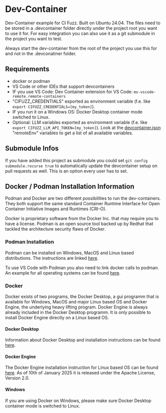 # Dev-Container

Dev-Container example for CI Fuzz. Built on Ubuntu 24.04. The files need to be stored in a .devcontainer folder directly under the project root you want to use it for. For easy integration you can also use it as a git submodule in the project you want to test.

Always start the dev-container from the root of the project you use this for and not in the .devconatiner folder.

## Requirements
- docker or podman
- VS Code or other IDEs that support devcontainers
- IF you use VS Code: Dev Container extension for VS Code: ```ms-vscode-remote.remote-containers```
- "CIFUZZ_CREDENTIALS" exported as environment variable (f.e. like `export CIFUZZ_CREDENTIALS=[my_token]`).
- IF you run it on a Windows OS: Docker Desktop container mode switched to Linux.
- Optional: LLM variables exported as environment variable (f.e. like `export CIFUZZ_LLM_API_TOKEN=[my_token]`). Look at the [devcontainer.json](devcontainer.json#L11) "remoteEnv" variables to get a list of all available variables.


## Submodule Infos
If you have added this project as submodule you could set ```git config submodule.recurse true``` to automatically update the devcontainer setup on pull requests as well. This is an option every user has to set. 

## Docker / Podman Installation Information

Podman and Docker are two different possibilities to run the dev-containers. They both support the same standard Container Runtime Interface for Open Container Initiative Images and Runtimes (CRI-O).

Docker is proprietary software from the Docker Inc. that may require you to have a license. Podman is an open source tool backed up by Redhat that tackled the architecture security flaws of Docker.

### Podman Installation
Podman can be installed on Windows, MacOS and Linux based distributions. The instructions are linked [here](https://podman.io/docs/installation).

To use VS Code with Podman you also need to link docker calls to podman. An example for all operating systems can be found [here](https://hackernoon.com/empowering-your-devcontainer-with-podman-in-vs-code).

### Docker
Docker exists of two programs, the Docker Desktop, a gui programm that is available for Windows, MacOS and major Linux based OS and Docker Engine, the underlying heavy lifting program. Docker Engine is always already included in the Docker Desktop programm. It is only possible to install Docker Engine directly on a Linux based OS.

#### Docker Desktop
Information about Docker Desktop and installation instructions can be found [here](https://docs.docker.com/desktop/).

#### Docker Engine
The Docker Engine installation instruction for Linux based OS can be found [here](https://docs.docker.com/desktop/).
As of 10th of January 2025 it is released under the Apache License, Version 2.0.

#### Windows
If you are using Docker on Windows, please make sure Docker Desktop container mode is switched to Linux.
